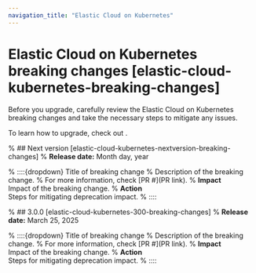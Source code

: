 ```yaml
---
navigation_title: "Elastic Cloud on Kubernetes"
---
```


# Elastic Cloud on Kubernetes breaking changes [elastic-cloud-kubernetes-breaking-changes]
Before you upgrade, carefully review the Elastic Cloud on Kubernetes breaking changes and take the necessary steps to mitigate any issues. 

To learn how to upgrade, check out <uprade docs>.

% ## Next version [elastic-cloud-kubernetes-nextversion-breaking-changes]
% **Release date:** Month day, year

% ::::{dropdown} Title of breaking change 
% Description of the breaking change.
% For more information, check [PR #](PR link).
% **Impact**<br> Impact of the breaking change.
% **Action**<br> Steps for mitigating deprecation impact.
% ::::

% ## 3.0.0 [elastic-cloud-kubernetes-300-breaking-changes]
% **Release date:** March 25, 2025

% ::::{dropdown} Title of breaking change 
% Description of the breaking change.
% For more information, check [PR #](PR link).
% **Impact**<br> Impact of the breaking change.
% **Action**<br> Steps for mitigating deprecation impact.
% ::::